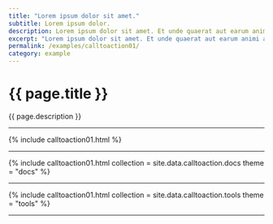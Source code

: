 ```yaml
---
title: "Lorem ipsum dolor sit amet."
subtitle: Lorem ipsum dolor.
description: Lorem ipsum dolor sit amet. Et unde quaerat aut earum animi aut explicabo saepe qui quibusdam accusamus ut velit asperiores vel natus temporibus. Qui sapiente saepe qui totam saepe est suscipit quia vel error provident cum omnis eius aut galisum rem nulla dolor? Qui internos voluptas est nulla odit est temporibus expedita eos quidem cumque. Ea voluptates eligendi quo rerum libero et molestiae harum vel fugit magni et cupiditate optio At quia consequuntur ut exercitationem laboriosam. Cum blanditiis voluptatibus At amet sunt At quia deleniti id quibusdam neque ut odio placeat.
excerpt: "Lorem ipsum dolor sit amet. Et unde quaerat aut earum animi aut explicabo saepe qui quibusdam accusamus ut velit asperiores vel natus temporibus."
permalink: /examples/calltoaction01/
category: example
---
```


<h1>{{ page.title }}</h1>
<p class = "text-justify">{{ page.description }}</p>
<hr>
{% include calltoaction01.html %}<hr>
{% include calltoaction01.html collection = site.data.calltoaction.docs theme = "docs" %}<hr>
{% include calltoaction01.html collection = site.data.calltoaction.tools theme = "tools" %}<hr>
